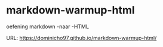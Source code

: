 # markdown-warmup-html


oefening markdown -naar -HTML


URL: https://dominicho97.github.io/markdown-warmup-html/